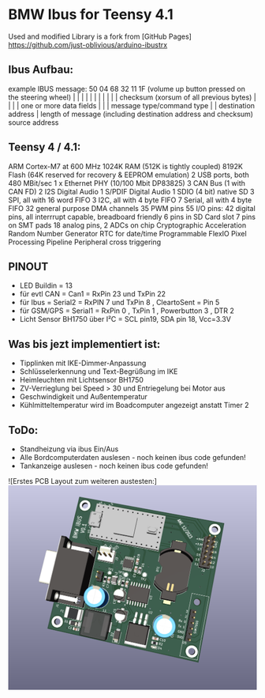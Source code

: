 # BMW Ibus for Teensy 4.1
Used and modified Library is a fork from [GitHub Pages] https://github.com/just-oblivious/arduino-ibustrx

## Ibus Aufbau:
example IBUS message:
50 04 68 32 11 1F (volume up button pressed on the steering wheel)
|  |  |  |  |  | 
|  |  |  |  |  checksum (xorsum of all previous bytes)
|  |  |  |  one or more data fields
|  |  |  message type/command type
|  |  destination address
|  length of message (including destination address and checksum)
source address 

## Teensy 4 / 4.1:
ARM Cortex-M7 at 600 MHz
1024K RAM (512K is tightly coupled)
8192K Flash (64K reserved for recovery & EEPROM emulation)
2 USB ports, both 480 MBit/sec
1 x Ethernet PHY (10/100 Mbit DP83825)
3 CAN Bus (1 with CAN FD)
2 I2S Digital Audio
1 S/PDIF Digital Audio
1 SDIO (4 bit) native SD
3 SPI, all with 16 word FIFO
3 I2C, all with 4 byte FIFO
7 Serial, all with 4 byte FIFO
32 general purpose DMA channels
35 PWM pins
55 I/O pins:
42 digital pins, all interrrupt capable, breadboard friendly
6 pins in SD Card slot
7 pins on SMT pads
18 analog pins, 2 ADCs on chip
Cryptographic Acceleration
Random Number Generator
RTC for date/time
Programmable FlexIO
Pixel Processing Pipeline
Peripheral cross triggering

## PINOUT
- LED Buildin = 13
- für evtl CAN =  Can1     = RxPin 23 und TxPin 22
- für Ibus =      Serial2  = RxPIN 7 und TxPin 8 , CleartoSent = Pin 5
- für GSM/GPS =   Serial1  = RxPin 0 , TxPin 1 , Powerbutton 3 , DTR 2
- Licht Sensor BH1750 über I²C = SCL pin19, SDA pin 18, Vcc=3.3V


## Was bis jezt implementiert ist:
- Tipplinken mit IKE-Dimmer-Anpassung
- Schlüsselerkennung und Text-Begrüßung im IKE
- Heimleuchten mit Lichtsensor BH1750
- ZV-Verrieglung bei Speed > 30 und Entriegelung bei Motor aus
- Geschwindigkeit und Außentemperatur
- Kühlmitteltemperatur wird im Boadcomputer angezeigt anstatt Timer 2



## ToDo:
- Standheizung via ibus Ein/Aus
- Alle Bordcomputerdaten auslesen - noch keinen ibus code gefunden!
- Tankanzeige auslesen - noch keinen ibus code gefunden!


![Erstes PCB Layout zum weiteren austesten:]
![Alt text](/Pics/TOP_Side_02.png )